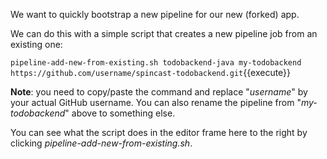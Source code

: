 We want to quickly bootstrap a new pipeline for our new (forked) app.

We can do this with a simple script that creates a new pipeline job from an existing one:

`pipeline-add-new-from-existing.sh todobackend-java my-todobackend https://github.com/username/spincast-todobackend.git`{{execute}}

**Note**: you need to copy/paste the command and replace "*username*" by your actual GitHub username. You can also rename the pipeline from "*my-todobackend*" above to something else.

You can see what the script does in the editor frame here to the right by clicking *pipeline-add-new-from-existing.sh*.
